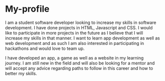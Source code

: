 # My-profile
I am a student software developer looking to increase my skills in software development. I have done projects in HTML, Javascript and CSS. 
I would like to participate in more projects in the future as I believe that I will increase my skills in that manner. I want to learn app development as well as web development and as such I am also interested in participating in hackathons and would love to team up.

I have developed an app, a game as well as a website in my learning journey. I am still new in the field and will also be looking for a mentor and will accept any advice regarding paths to follow in this career and how to better my skills. 
